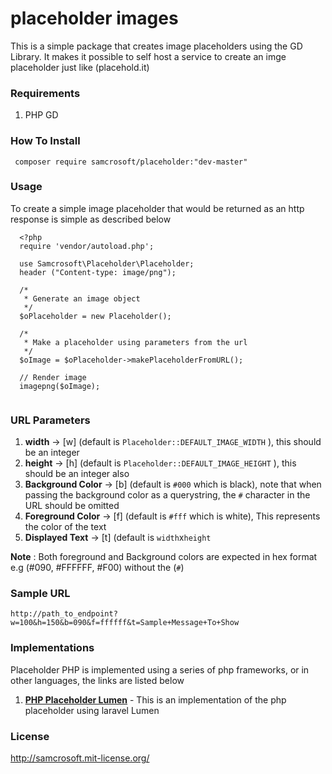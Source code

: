 placeholder images
======================

This is a simple package that creates image placeholders using the GD Library. It makes it possible to self host a service to create an imge placeholder just like (placehold.it)


### Requirements
1. PHP GD

### How To Install

```
 composer require samcrosoft/placeholder:"dev-master"
```

### Usage

To create a simple image placeholder that would be returned as an http response is simple as described below

```
  <?php
  require 'vendor/autoload.php';
  
  use Samcrosoft\Placeholder\Placeholder;
  header ("Content-type: image/png");
  
  /*
   * Generate an image object
   */
  $oPlaceholder = new Placeholder();
  
  /*
   * Make a placeholder using parameters from the url
   */
  $oImage = $oPlaceholder->makePlaceholderFromURL();
  
  // Render image
  imagepng($oImage);
  
```

### URL Parameters
1. **width** -> \[w\] (default is `Placeholder::DEFAULT_IMAGE_WIDTH` ), this should be an integer
2. **height** -> \[h\] (default is `Placeholder::DEFAULT_IMAGE_HEIGHT` ), this should be an integer also
3. **Background Color** -> \[b\] (default is `#000` which is black), note that when passing the background color as a
querystring, the `#` character in the URL should be omitted
4. **Foreground Color** -> \[f\] (default is `#fff` which is white), This represents the color of the text
5. **Displayed Text** -> \[t\] (default is `width`x`height`

**Note** : Both foreground and Background colors are expected in hex format e.g (#090, #FFFFFF, #F00) without the (`#`)

### Sample URL
`http://path_to_endpoint?w=100&h=150&b=090&f=ffffff&t=Sample+Message+To+Show`


### Implementations

Placeholder PHP is implemented using a series of php frameworks, or in other languages, the links are listed below

1. [**PHP Placeholder Lumen**](https://github.com/samcrosoft/PHP-Placeholder-Lumen) - This is an implementation of the php placeholder using laravel Lumen


### License
http://samcrosoft.mit-license.org/